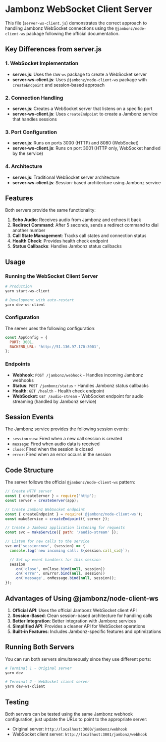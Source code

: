 # Jambonz WebSocket Client Server

This file (`server-ws-client.js`) demonstrates the correct approach to handling Jambonz WebSocket connections using the `@jambonz/node-client-ws` package following the official documentation.

## Key Differences from server.js

### 1. **WebSocket Implementation**

- **server.js**: Uses the raw `ws` package to create a WebSocket server
- **server-ws-client.js**: Uses `@jambonz/node-client-ws` package with `createEndpoint` and session-based approach

### 2. **Connection Handling**

- **server.js**: Creates a WebSocket server that listens on a specific port
- **server-ws-client.js**: Uses `createEndpoint` to create a Jambonz service that handles sessions

### 3. **Port Configuration**

- **server.js**: Runs on ports 3000 (HTTP) and 8080 (WebSocket)
- **server-ws-client.js**: Runs on port 3001 (HTTP only, WebSocket handled by the service)

### 4. **Architecture**

- **server.js**: Traditional WebSocket server architecture
- **server-ws-client.js**: Session-based architecture using Jambonz service

## Features

Both servers provide the same functionality:

1. **Echo Audio**: Receives audio from Jambonz and echoes it back
2. **Redirect Command**: After 5 seconds, sends a redirect command to dial another number
3. **Call State Management**: Tracks call states and connection status
4. **Health Check**: Provides health check endpoint
5. **Status Callbacks**: Handles Jambonz status callbacks

## Usage

### Running the WebSocket Client Server

```bash
# Production
yarn start-ws-client

# Development with auto-restart
yarn dev-ws-client
```

### Configuration

The server uses the following configuration:

```javascript
const AppConfig = {
  PORT: 3001,
  BACKEND_URL: 'http://51.136.97.170:3001',
};
```

### Endpoints

- **Webhook**: `POST /jambonz/webhook` - Handles incoming Jambonz webhooks
- **Status**: `POST /jambonz/status` - Handles Jambonz status callbacks
- **Health**: `GET /health` - Health check endpoint
- **WebSocket**: `GET /audio-stream` - WebSocket endpoint for audio streaming (handled by Jambonz service)

## Session Events

The Jambonz service provides the following session events:

- `session:new`: Fired when a new call session is created
- `message`: Fired when audio data is received
- `close`: Fired when the session is closed
- `error`: Fired when an error occurs in the session

## Code Structure

The server follows the official `@jambonz/node-client-ws` pattern:

```javascript
// Create HTTP server
const { createServer } = require('http');
const server = createServer(app);

// Create Jambonz WebSocket endpoint
const { createEndpoint } = require('@jambonz/node-client-ws');
const makeService = createEndpoint({ server });

// Create a Jambonz application listening for requests
const svc = makeService({ path: '/audio-stream' });

// Listen for new calls to the service
svc.on('session:new', (session) => {
  console.log(`new incoming call: ${session.call_sid}`);

  // Set up event handlers for this session
  session
    .on('close', onClose.bind(null, session))
    .on('error', onError.bind(null, session))
    .on('message', onMessage.bind(null, session));
});
```

## Advantages of Using @jambonz/node-client-ws

1. **Official API**: Uses the official Jambonz WebSocket client API
2. **Session-Based**: Clean session-based architecture for handling calls
3. **Better Integration**: Better integration with Jambonz services
4. **Simplified API**: Provides a cleaner API for WebSocket operations
5. **Built-in Features**: Includes Jambonz-specific features and optimizations

## Running Both Servers

You can run both servers simultaneously since they use different ports:

```bash
# Terminal 1 - Original server
yarn dev

# Terminal 2 - WebSocket client server
yarn dev-ws-client
```

## Testing

Both servers can be tested using the same Jambonz webhook configuration, just update the URLs to point to the appropriate server:

- Original server: `http://localhost:3000/jambonz/webhook`
- WebSocket client server: `http://localhost:3001/jambonz/webhook`
